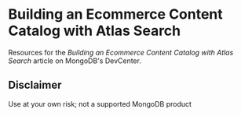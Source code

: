 # Building an Ecommerce Content Catalog with Atlas Search
Resources for the _Building an Ecommerce Content Catalog with Atlas Search_ article on MongoDB's DevCenter.

## Disclaimer

Use at your own risk; not a supported MongoDB product

